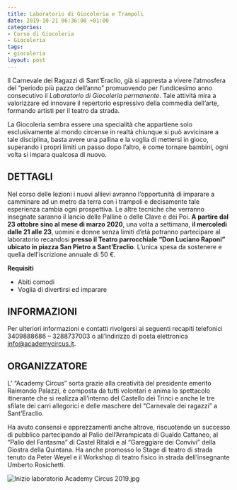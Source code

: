 ```yaml
---
title: Laboratorio di Giocoleria e Trampoli
date: 2019-10-21 06:36:00 +01:00
categories:
- Corso di Giocoleria
- Giocoleria
tags:
- giocoleria
layout: post
---
```


Il Carnevale dei Ragazzi di Sant’Eraclio, già si appresta a vivere l’atmosfera del “periodo più pazzo dell’anno” promuovendo per l’undicesimo anno consecutivo il *Laboratorio di Giocoleria permanente*. Tale attività mira a valorizzare ed innovare il repertorio espressivo della commedia dell’arte, formando artisti per il teatro da strada.

La Giocoleria sembra essere una specialità che appartiene solo esclusivamente al mondo circense in realtà chiunque si può avvicinare a tale disciplina, basta avere una pallina e la voglia di mettersi in gioco, superando i propri limiti un passo dopo l’altro, è come tornare bambini, ogni volta si impara qualcosa di nuovo.

## DETTAGLI
Nel corso delle lezioni i nuovi allievi avranno l’opportunità di imparare a camminare ad un metro da terra con i trampoli e decisamente tale esperienza cambia ogni prospettiva. Le altre tecniche che verranno insegnate saranno il lancio delle Palline o delle Clave e dei Poi. **A partire dal 23 ottobre sino al mese di marzo 2020**, una volta a settimana, **il mercoledì dalle 21 alle 23**, uomini e donne senza limiti d’età potranno partecipare al laboratorio recandosi **presso il Teatro parrocchiale “Don Luciano Raponi” ubicato in piazza San Pietro a Sant’Eraclio**. L’unica spesa da sostenere e quella dell’iscrizione annuale di 50 €.

**Requisiti**
* Abiti comodi
* Voglia di divertirsi ed imparare

## INFORMAZIONI

Per ulteriori informazioni e contatti rivolgersi ai seguenti recapiti telefonici 
3409888686 – 3288737003 o all’indirizzo di posta elettronica info@academycircus.it.

## ORGANIZZATORE

L’ “Academy Circus” sorta grazie alla creatività del presidente emerito Raimondo Palazzi, è composta da tutti volontari e anima lo spettacolo itinerante che si realizza all’interno del Castello dei Trinci e anche le tre sfilate dei carri allegorici e delle maschere del “Carnevale dei ragazzi” a Sant’Eraclio.

Ha avuto consensi e apprezzamenti anche altrove, riscuotendo un successo di pubblico partecipando al Palio dell’Arrampicata di Gualdo Cattaneo, al “Palio del Fantasma” di Castel Ritaldi e al “Gareggiare dei Convivi” della Giostra della Quintana. Ha anche promosso lo Stage di teatro di strada tenuto da Peter Weyel e il Workshop di teatro fisico in strada dell’insegnante Umberto Rosichetti.


![Inizio laboratorio Academy Circus 2019.jpg](/uploads/carnevale-2019.jpg)
